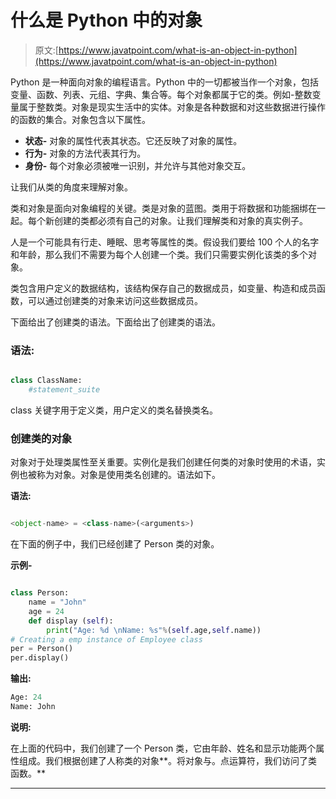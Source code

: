 # 什么是 Python 中的对象

> 原文:[https://www.javatpoint.com/what-is-an-object-in-python](https://www.javatpoint.com/what-is-an-object-in-python)

Python 是一种面向对象的编程语言。Python 中的一切都被当作一个对象，包括变量、函数、列表、元组、字典、集合等。每个对象都属于它的类。例如-整数变量属于整数类。对象是现实生活中的实体。对象是各种数据和对这些数据进行操作的函数的集合。对象包含以下属性。

*   **状态-** 对象的属性代表其状态。它还反映了对象的属性。
*   **行为-** 对象的方法代表其行为。
*   **身份-** 每个对象必须被唯一识别，并允许与其他对象交互。

让我们从类的角度来理解对象。

类和对象是面向对象编程的关键。类是对象的蓝图。类用于将数据和功能捆绑在一起。每个新创建的类都必须有自己的对象。让我们理解类和对象的真实例子。

人是一个可能具有行走、睡眠、思考等属性的类。假设我们要给 100 个人的名字和年龄，那么我们不需要为每个人创建一个类。我们只需要实例化该类的多个对象。

类包含用户定义的数据结构，该结构保存自己的数据成员，如变量、构造和成员函数，可以通过创建类的对象来访问这些数据成员。

下面给出了创建类的语法。下面给出了创建类的语法。

### 语法:

```py

class ClassName:    
    #statement_suite      

```

class 关键字用于定义类，用户定义的类名替换类名。

### 创建类的对象

对象对于处理类属性至关重要。实例化是我们创建任何类的对象时使用的术语，实例也被称为对象。对象是使用类名创建的。语法如下。

**语法:**

```py

<object-name> = <class-name>(<arguments>)    

```

在下面的例子中，我们已经创建了 Person 类的对象。

**示例-**

```py

class Person:       
    name = "John"    
    age = 24
    def display (self):    
        print("Age: %d \nName: %s"%(self.age,self.name))    
# Creating a emp instance of Employee class  
per = Person()    
per.display()    

```

**输出:**

```py
Age: 24 
Name: John

```

**说明:**

在上面的代码中，我们创建了一个 Person 类，它由年龄、姓名和显示功能两个属性组成。我们根据创建了人称类的对象**。将对象与。点运算符，我们访问了类函数。**

* * *